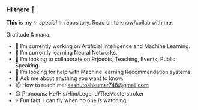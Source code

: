 ### Hi there 👋


**This** is my ✨ _special_ ✨ repository. Read on to know/collab with me.

Gratitude & mana:

- 🔭 I’m currently working on Artificial Intelligence and Machine Learning.
- 🌱 I’m currently learning Neural Networks.
- 👯 I’m looking to collaborate on Prjoects, Teaching, Events, Public Speaking.
- 🤔 I’m looking for help with Machine learning Recommendation systems.
- 💬 Ask me about anything you want to know.
- 📫 How to reach me: aashutoshkumar748@gmail.com
- 😄 Pronouns: He/His/Him/Legend/TheMasterstroker
- ⚡ Fun fact: I can fly when no one is watching.


